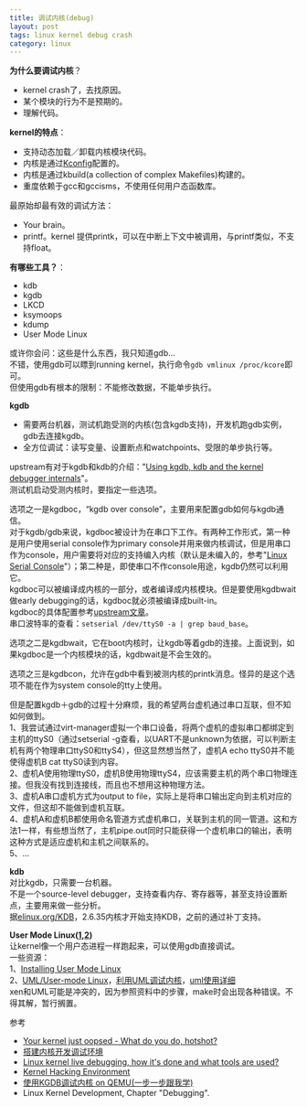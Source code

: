 ```yaml
---
title: 调试内核(debug)
layout: post
tags: linux kernel debug crash
category: linux
---
```


**为什么要调试内核**？  
- kernel crash了，去找原因。  
- 某个模块的行为不是预期的。  
- 理解代码。  

**kernel的特点**：  
- 支持动态加载／卸载内核模块代码。  
- 内核是通过[Kconfig](http://www.kernel.org/doc/Documentation/kbuild/kconfig-language.txt)配置的。  
- 内核是通过kbuild(a collection of complex Makeﬁles)构建的。  
- 重度依赖于gcc和gccisms，不使用任何用户态函数库。  

最原始却最有效的调试方法：  
- Your brain。  
- printf。kernel 提供printk，可以在中断上下文中被调用，与printf类似，不支持float。

**有哪些工具？**：  
- kdb  
- kgdb  
- LKCD  
- ksymoops  
- kdump  
- User Mode Linux

或许你会问：这些是什么东西，我只知道gdb...  
不错，使用gdb可以瞟到running kernel，执行命令`gdb vmlinux /proc/kcore`即可。  
但使用gdb有根本的限制：不能修改数据，不能单步执行。  

**kgdb**  
- 需要两台机器，测试机跑受测的内核(包含kgdb支持)，开发机跑gdb实例，gdb去连接kgdb。  
- 全方位调试：读写变量、设置断点和watchpoints、受限的单步执行等。  

upstream有对于kgdb和kdb的介绍："[Using kgdb, kdb and the kernel debugger internals](http://www.kernel.org/doc/htmldocs/kgdb.html)"。  
测试机启动受测内核时，要指定一些选项。  

选项之一是kgdboc，“kgdb over console”，主要用来配置gdb如何与kgdb通信。  
对于kgdb/gdb来说，kgdboc被设计为在串口下工作。有两种工作形式，第一种是用户使用serial console作为primary console并用来做内核调试，但是用串口作为console，用户需要将对应的支持编入内核（默认是未编入的，参考"[Linux Serial Console](http://www.kernel.org/doc/Documentation/serial-console.txt)"）；第二种是，即使串口不作console用途，kgdb仍然可以利用它。  
kgdboc可以被编译成内核的一部分，或者编译成内核模块。但是要使用kgdbwait做early debugging的话，kgdboc就必须被编译成built-in。  
kgdboc的具体配置参考[upstream文章](http://www.kernel.org/doc/htmldocs/kgdb.html#kgdboc)。  
串口波特率的查看：`setserial /dev/ttyS0 -a | grep baud_base`。  

选项之二是kgdbwait，它在boot内核时，让kgdb等着gdb的连接。上面说到，如果kgdboc是一个内核模块的话，kgdbwait是不会生效的。  

选项之三是kgdbcon，允许在gdb中看到被测内核的printk消息。怪异的是这个选项不能在作为system console的tty上使用。  

但是配置kgdb＋gdb的过程十分麻烦，我的希望两台虚机通过串口互联，但不知如何做到。  
1、我尝试通过virt-manager虚拟一个串口设备，将两个虚机的虚拟串口都绑定到主机的ttyS0（通过setserial -g查看，以UART不是unknown为依据，可以判断主机有两个物理串口ttyS0和ttyS4），但这显然想当然了，虚机A echo ttyS0并不能使得虚机B cat ttyS0读到内容。  
2、虚机A使用物理ttyS0，虚机B使用物理ttyS4，应该需要主机的两个串口物理连接。但我没有找到连接线，而且也不想用这种物理方法。  
3、虚机A串口虚机方式为output to file，实际上是将串口输出定向到主机对应的文件，但这却不能做到虚机互联。  
4、虚机A和虚机B都使用命名管道方式虚机串口，关联到主机的同一管道。这和方法1一样，有些想当然了，主机pipe.out同时只能获得一个虚机串口的输出，表明这种方式是适应虚机和主机之间联系的。  
5、...

**kdb**  
对比kgdb，只需要一台机器。  
不是一个source-level debugger，支持查看内存、寄存器等，甚至支持设置断点，主要用来做一些分析。  
据[elinux.org/KDB](http://elinux.org/KDB)，2.6.35内核才开始支持KDB，之前的通过补丁支持。  

**User Mode Linux([1](http://en.wikipedia.org/wiki/User-mode_Linux),[2](http://user-mode-linux.sourceforge.net/index.html))**  
让kernel像一个用户态进程一样跑起来，可以使用gdb直接调试。  
一些资源：  
1、[Installing User Mode Linux](http://web2.clarkson.edu/class/cs644/kernel/setup/uml/uml.html)  
2、[UML/User-mode Linux](http://lenky.info/2012/04/06/uml-user-mode-linux/)，[利用UML调试内核](http://lenky.info/2012/04/21/%E5%88%A9%E7%94%A8uml%E8%B0%83%E8%AF%95%E5%86%85%E6%A0%B8/)，[uml使用详细](http://lenky.info/2012/08/26/uml%E4%BD%BF%E7%94%A8%E8%AF%A6%E7%BB%86/)  
xen和UML可能是冲突的，因为参照资料中的步骤，make时会出现各种错误。不得其解，暂行搁置。  

参考  
- [Your kernel just oopsed - What do you do, hotshot?](http://www.mulix.org/lectures/kernel_oopsing/kernel_oopsing.pdf)  
- [搭建内核开发调试环境](http://adam8157.info/blog/2012/04/setup-kernel-developing-environment/)  
- [Linux kernel live debugging, how it's done and what tools are used?](http://stackoverflow.com/questions/4943857/linux-kernel-live-debugging-how-its-done-and-what-tools-are-used)  
- [Kernel Hacking Environment](http://unix.stackexchange.com/questions/9330/kernel-hacking-environment)  
- [使用KGDB调试内核 on QEMU(一步一步跟我学)](http://www.kgdb.info/kgdb/use_kgdb/using_kgdb_base_qemu/)  
- Linux Kernel Development, Chapter "Debugging".  
